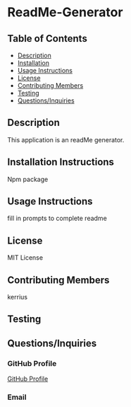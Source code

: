 # ReadMe-Generator
  ## Table of Contents
  * [Description](#Description)
  * [Installation](#Installation-Instructions)
  * [Usage Instructions](#Usage-Instructions)
  * [License](#License)
  * [Contributing Members](#Contributing-Members)
  * [Testing](#Testing)    
  * [Questions/Inquiries](#Questions/Inquiries)
  ## Description
  This application is an readMe generator.
  ## Installation Instructions 
  Npm package
  ## Usage Instructions
  fill in prompts to complete readme
  ## License
   MIT License
  ## Contributing Members
  kerrius
  ## Testing 
   
  ## Questions/Inquiries 
  ### GitHub Profile
  [GitHub Profile](http://github.com/kerrius)
  ### Email
  
